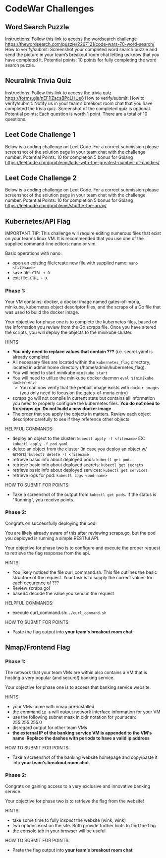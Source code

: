 # CodeWar Challenges

## Word Search Puzzle 

Instructions: Follow this link to access the wordsearch challenge https://thewordsearch.com/puzzle/2267121/code-wars-70-word-search/ 
How to verify/submit: Screenshot your completed word search puzzle and send the picture in your team’s breakout room chat letting us know that you have completed it.
Potential points: 10 points for fully completing the word search puzzle. 

## Neuralink Trivia Quiz 

Instructions: Follow this link to access the trivia quiz https://forms.gle/nEF1iZacaBPqLHUe8 
How to verify/submit: How to verify/submit: Notify us in your team’s breakout room chat that you have completed the trivia quiz. Screenshot of the completed quiz is optional. 
Potential points: Each question is worth 1 point. There are a total of 10 questions. 

## Leet Code Challenge 1

Below is a coding challenge on Leet Code. For a correct submission please screenshot of the solution page in your team chat with the challenge number. 
Potential Points: 10 for completion 5 bonus for Golang
https://leetcode.com/problems/kids-with-the-greatest-number-of-candies/

## Leet Code Challenge 2

Below is a coding challenge on Leet Code. For a correct submission please screenshot of the solution page in your team chat with the challenge number. 
Potential Points: 10 for completion 5 bonus for Golang
https://leetcode.com/problems/shuffle-the-array/

## Kubernetes/API Flag
IMPORTANT TIP:
This challenge will require editing numerous files that exist on your team's linux VM. It is recommended that you use one of the supplied command-line editors: nano or vim.

Basic operations with nano:
* open an existing file/create new file with supplied name: ```nano <filename>```
* save file: ```CTRL + O```
* exit file: ```CTRL + X```

### Phase 1:

Your VM contains: docker, a docker image named gates-of-moria, minikube, kubernetes object descriptor files, and the scraps of a Go file that was used to build the docker image.

Your objective for phase one is to complete the kubernetes files, based on the information you review from the Go scraps file. Once you have altered the scripts, you will deploy the objects to the minikube cluster.

HINTS:
* **You only need to replace values that contain ???** (i.e. secret.yaml is already complete)
* All necessary files are located within the ```kubernetes_flag``` directory, located in admin home directory (/home/admin/kubernetes_flag). 
* You will need to start minikube ```minikube start```
* You will need to utilize the minikube docker daemon ```eval $(minikube docker-env)```
	* You can now verify that the prebuilt image exists with ```docker images``` (you only need to focus on the gates-of-moria entry)
* scraps.go will not compile in current state but contains all information you need to properly configure the kubernetes files. **You do not need to fix scraps.go. Do not build a new docker image**
* The order that you apply the objects in matters. Review each object descriptor carefully to see if they reference other objects

HELPFUL COMMANDS:
* deploy an object to the cluster: ```kubectl apply -f <filename>``` EX: ```kubectl apply -f pod.yaml```
* delete an object from the cluster (in case you deploy an object w/ errors): ```kubectl delete -f <filename```
* retrieve basic info about deployed pods: ```kubectl get pods```
* retrieve basic info about deployed secrets: ```kubectl get secrets```
* retrieve basic info about deployed services: ```kubectl get services```
* retrieve logs for pod: ```kubectl logs <pod name>```

HOW TO SUBMIT FOR POINTS:
* Take a screenshot of the output from ```kubectl get pods```. If the status is "Running", you receive points.

### Phase 2:
Congrats on successfully deploying the pod! 

You are likely already aware of this after reviewing scraps.go, but the pod you deployed is running a simple RESTful API.

Your objective for phase two is to configure and execute the proper request to retrieve the flag response from the api.

HINTS:
* You likely noticed the file curl_command.sh. This file outlines the basic structure of the request. Your task is to supply the correct values for each occurence of ???
* Review scraps.go!
* base64 decode the value you send in the request

HELPFUL COMMANDS:
* execute curl_command.sh: ```./curl_command.sh```

HOW TO SUBMIT FOR POINTS:
* Paste the flag output into **your team's breakout room chat**


## Nmap/Frontend Flag

### Phase 1:
The network that your team VMs are within also contains a VM that is hosting a very popular (and secure!) banking service. 

Your objective for phase one is to access that banking service website.

HINTS:
* your VMs come with nmap pre-installed
* the command ```ip a``` will output network interface information for your VM
* use the following subnet mask in cidr notation for your scan: 255.255.255.0
* disregard output for other team VMs
* **the external IP of the banking service VM is appended to the VM's name. Replace the dashes with periods to have a valid ip address**

HOW TO SUBMIT FOR POINTS: 
* Take a screenshot of the banking website homepage and copy/paste it into **your team's breakout room chat**

### Phase 2:
Congrats on gaining access to a very exclusive and innovative banking service. 

Your objective for phase two is to retrieve the flag from the website!

HINTS:
* take some time to fully *inspect* the website (wink, wink)
* two options exist on the site. Both provide further hints to find the flag
* the console tab in your browser will be useful

HOW TO SUBMIT FOR POINTS:
* Paste the flag output into **your team's breakout room chat**